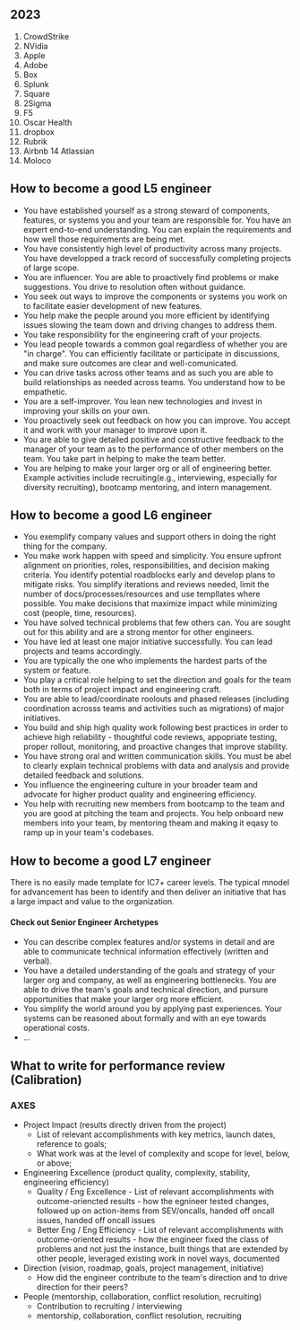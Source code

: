 ## 2023

1. CrowdStrike
2. NVidia
3. Apple
4. Adobe
5. Box
6. Splunk
7. Square
8. 2Sigma
9. F5
10. Oscar Health
11. dropbox
12. Rubrik
13. Airbnb
14 Atlassian
15. Moloco



## How to become a good L5 engineer
* You have established yourself  as a strong steward of components, features, or systems you and your team are responsible for. You have an expert end-to-end understanding. You can explain the requirements and how well those requirements are being met.
* You have consistently high level of productivity across many projects. You have developped a track record of successfully completing projects of large scope.
* You are influencer. You are able to proactively find problems or make suggestions. You drive to resolution often without guidance.
* You seek out ways to improve the components or systems you work on to facilitate easier development of new features.
* You help make the people around you more efficient by identifying issues slowing the team down and driving changes to address them.
* You take responsibility for the engineering craft of your projects.
* You lead people towards a common goal regardless of whether you are "in charge". You can efficiently facilitate or participate in discussions, and make sure outcomes are clear and well-comunicated.
* You can drive tasks across other teams and as such you are able to build relationships as needed across teams. You understand how to be empathetic.
* You are a self-improver. You lean new technologies and invest in improving your skills on your own.
* You proactively seek out feedback on how you can improve. You accept it and work with your manager to improve upon it.
* You are able to give detailed positive and constructive feedback to the manager of your team as to the performance of other members on the team. You take part in helping to make the team better.
* You are helping to make your larger org or all of engineering better. Example activities include recruiting(e.g., interviewing, especially for diversity recruiting), bootcamp mentoring, and intern management.

## How to become a good L6 engineer
* You exemplify company values and support others in doing the right thing for the company.
* You make work happen with speed and simplicity. You ensure upfront alignment on priorities, roles, responsibilities, and decision making criteria. You identify potential roadblocks early and develop plans to mitigate risks. You simplify iterations and reviews needed, limit the number of docs/processes/resources and use templlates where possible. You make decisions that maximize impact while minimizing cost (people, time, resources).
* You have solved technical problems that few others can. You are sought out for this ability and are a strong mentor for other engineers.
* You have led at least one major initiative successfully. You can lead projects and teams accordingly.
* You are typically the one who implements the hardest parts of the system or feature.
* You play a critical role helping to set the direction and goals for the team both in terms of project impact and engineering craft.
* You are able to lead/coordinate roolouts and phased releases (including coordination acrosss teams and activities such as migrations) of major initiatives.
* You build and ship high quality work following best practices in order to achieve high reliability - thoughtful code reviews, appopriate testing, proper rollout, monitoring, and proactive changes that improve stability.
* You have strong oral and written communication skills. You must be abel to clearly explain technical problems with data and analysis and provide detailed feedback and solutions.
* You influence the engineering culture in your broader team and advocate for higher product quality and engineering efficiency.
* You help with recruiting new members from bootcamp to the team and you are good at pitching the team and projects. You help onboard new members into your team, by mentoring theam and making it eqasy to ramp up in your team's codebases.

## How to become a good L7 engineer
There is no easily made template for IC7+ career levels. The typical mnodel for advancement has been to identify and then deliver an initiative that has a large impact and value to the organization.

#### Check out Senior Engineer Archetypes

* You can describe complex features and/or systems in detail and are able to communicate technical information effectively (written and verbal).
* You have a detailed understanding of the goals and strategy of your larger org and company, as well as engineering bottlenecks. You are able to drive the team's goals and technical direction, and pursure opportunities that make your larger org more efficient.
* You simplify the world around you by applying past experiences. Your systems can be reasoned about formally and with an eye towards operational costs.
* ...

## What to write for performance review (Calibration)

### AXES

* Project Impact (results directly driven from the project)
  * List of relevant accomplishments with key metrics, launch dates, reference to goals;
  * What work was at the level of complexity and scope for level, below, or above;
* Engineering Excellence (product quality, complexity, stability, engineering efficiency)
  * Quality / Eng Excellence - List of relevant accomplishments with outcome-oriencted results - how the egnineer tested changes, followed up on action-items from SEV/oncalls, handed off oncall issues, handed off oncall issues
  * Better Eng / Eng Efficiency - List of relevant accomplishments with outcome-oriented results - how the engineer fixed the class of problems and not just the instance, built things that are extended by other people, leveraged existing work in novel ways, documented
* Direction (vision, roadmap, goals, project management, initiative)
  * How did the engineer contribute to the team's direction and to drive direction for their peers?
* People (mentorship, collaboration, conflict resolution, recruiting)
  * Contribution to recruiting / interviewing
  * mentorship, collaboration, conflict resolution, recruiting
